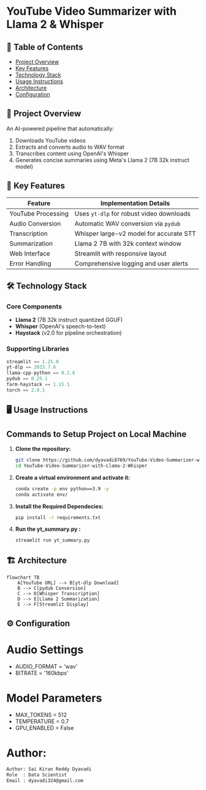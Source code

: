 # YouTube Video Summarizer with Llama 2 & Whisper


## 📌 Table of Contents
- [Project Overview](#-project-overview)
- [Key Features](#-key-features)
- [Technology Stack](#-technology-stack)
- [Usage Instructions](#-usage-instructions)
- [Architecture](#-architecture)
- [Configuration](#-configuration)

## 🌟 Project Overview

An AI-powered pipeline that automatically:
1. Downloads YouTube videos
2. Extracts and converts audio to WAV format
3. Transcribes content using OpenAI's Whisper
4. Generates concise summaries using Meta's Llama 2 (7B 32k instruct model)

## 🚀 Key Features

| Feature | Implementation Details |
|---------|-----------------------|
| YouTube Processing | Uses `yt-dlp` for robust video downloads |
| Audio Conversion | Automatic WAV conversion via `pydub` |
| Transcription | Whisper large-v2 model for accurate STT |
| Summarization | Llama 2 7B with 32k context window |
| Web Interface | Streamlit with responsive layout |
| Error Handling | Comprehensive logging and user alerts |

## 🛠️ Technology Stack

### Core Components
- **Llama 2** (7B 32k instruct quantized GGUF)
- **Whisper** (OpenAI's speech-to-text)
- **Haystack** (v2.0 for pipeline orchestration)

### Supporting Libraries
```python
streamlit == 1.25.0
yt-dlp == 2023.7.6
llama-cpp-python == 0.2.6
pydub == 0.25.1
farm-haystack == 1.15.1
torch == 2.0.1
```
## 🖥️ Usage Instructions

## Commands to Setup Project on Local Machine

1. **Clone the repository:**
   ```bash
   git clone https://github.com/dyavadi8769/YouTube-Video-Summarizer-with-Llama-2-Whisper.git
   cd YouTube-Video-Summarizer-with-Llama-2-Whisper
2.  **Create a virtual environment and activate it:**
    ```bash
    conda create -p env python==3.9 -y
    conda activate env/ 
3.  **Install the Required Dependecies:**
    ```bash
    pip install -r requirements.txt
4. **Run the yt_summary.py :**
    ```bash
    streamlit run yt_summary.py
    ```

## 🏗️ Architecture

```mermaid
flowchart TB
    A[YouTube URL] --> B[yt-dlp Download]
    B --> C[pydub Conversion]
    C --> D[Whisper Transcription]
    D --> E[Llama 2 Summarization]
    E --> F[Streamlit Display]

```

## ⚙️ Configuration

# Audio Settings
- AUDIO_FORMAT = 'wav'       
- BITRATE = '160kbps'        
# Model Parameters
- MAX_TOKENS = 512          
- TEMPERATURE = 0.7          
- GPU_ENABLED = False     


# Author:

```bash
Author: Sai Kiran Reddy Dyavadi
Role  : Data Scientist
Email : dyavadi324@gmail.com
```


